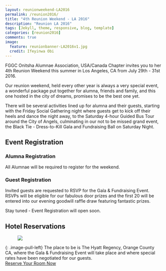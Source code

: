 ```yaml
---
layout: reunionweekend-LA2016
permalink: /reunion2016/
title: "4th Reunion Weekend - LA 2016"
description: "Reunion LA 2016"
tags: [Jekyll, theme, responsive, blog, template]
categories: [reunion2016]
comments: true
image:
  feature: reunionbanner-LA2016v1.jpg
  credit: Ifeyinwa Obi
---
```

FGGC Onitsha Alumnae Association, USA/Canada Chapter invites you to her 4th Reunion Weekend this summer in Los Angeles, CA from July 29th - 31st 2016.

Our reunion weekend, held every other year is always a very special event, a wonderful package put together for alumna, friends and family, and this one hosted in the city of dreams, promises to be the best one yet.

There will be several activities lined up for alumna and their guests, starting with the Friday Social Gathering night where guests get to kick off their heels and dance the night away, to the Saturday 4-hour Guided Bus Tour around the City of Angels, culminating in our not to be missed grand event, the Black Tie - Dress-to-Kill Gala and Fundraising Ball on Saturday Night.

## Event Registration

### Alumna Registration
All Alumnae will be required to register for the weekend.

### Guest Registration
Invited guests are requested to RSVP for the Gala & Fundraising Event. RSVPs will be eligible for our fabulous door prizes and the first 20 will be entered into our evening goodwill raffle draw featuring fantastic prizes.

Stay tuned - Event Registration will open soon.

## Hotel Reservations
<figure>
	<a href="{{ site.url }}/images/hyatt-venue.jpg"><img src="{{ site.url }}/images/hyatt-venue.jpg"></a>
</figure>
{: .image-pull-left}
The place to be is The Hyatt Regency, Orange County CA, where the Gala & Fundraising Event will take place and where special rates have been negotiated for our guests.

<div markdown="0"><a href="https://resweb.passkey.com/go/fggconitsha2016" class="btn">Reserve Your Room Now</a></div>

